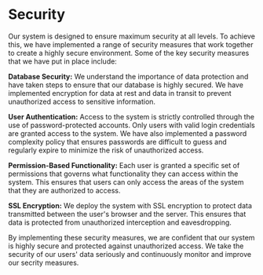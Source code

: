# Security
Our system is designed to ensure maximum security at all levels. To achieve this, we have implemented a range of security measures that work together to create a highly secure environment. Some of the key security measures that we have put in place include:

**Database Security:** We understand the importance of data protection and have taken steps to ensure that our database is highly secured. We have implemented encryption for data at rest and data in transit to prevent unauthorized access to sensitive information.

**User Authentication:** Access to the system is strictly controlled through the use of password-protected accounts. Only users with valid login credentials are granted access to the system. We have also implemented a password complexity policy that ensures passwords are difficult to guess and regularly expire to minimize the risk of unauthorized access.

**Permission-Based Functionality:** Each user is granted a specific set of permissions that governs what functionality they can access within the system. This ensures that users can only access the areas of the system that they are authorized to access.

**SSL Encryption:** We deploy the system with SSL encryption to protect data transmitted between the user's browser and the server. This ensures that data is protected from unauthorized interception and eavesdropping.


By implementing these security measures, we are confident that our system is highly secure and protected against unauthorized access. We take the security of our users' data seriously and continuously monitor and improve our secrity measures.
